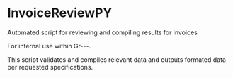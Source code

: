# InvoiceReviewPY
Automated script for reviewing and compiling results for invoices

For internal use within Gr---.

This script validates and compiles relevant data and outputs formated data per requested specifications.
